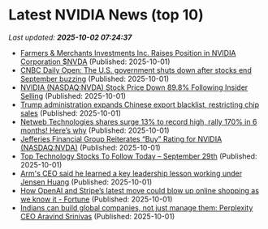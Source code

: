 # Latest NVIDIA News (top 10)
_Last updated: **2025-10-02 07:24:37**_

- [Farmers & Merchants Investments Inc. Raises Position in NVIDIA Corporation $NVDA](https://www.etfdailynews.com/2025/10/01/farmers-merchants-investments-inc-raises-position-in-nvidia-corporation-nvda/) (Published: 2025-10-01)
- [CNBC Daily Open: The U.S. government shuts down after stocks end September buzzing](https://www.cnbc.com/2025/10/01/cnbc-daily-open-the-us-government-shuts-down-after-stocks-end-september-buzzing.html) (Published: 2025-10-01)
- [NVIDIA (NASDAQ:NVDA) Stock Price Down 89.8% Following Insider Selling](https://www.etfdailynews.com/2025/10/01/nvidia-nasdaqnvda-stock-price-down-89-8-following-insider-selling/) (Published: 2025-10-01)
- [Trump administration expands Chinese export blacklist, restricting chip sales](https://www.naturalnews.com/2025-10-01-trump-admin-expands-chinese-entity-export-blacklist.html) (Published: 2025-10-01)
- [Netweb Technologies shares surge 13% to record high, rally 170% in 6 months! Here’s why](https://economictimes.indiatimes.com/markets/stocks/news/netweb-technologies-shares-surge-13-to-record-high-rally-170-in-6-months-heres-why/articleshow/124248957.cms) (Published: 2025-10-01)
- [Jefferies Financial Group Reiterates “Buy” Rating for NVIDIA (NASDAQ:NVDA)](https://www.etfdailynews.com/2025/10/01/jefferies-financial-group-reiterates-buy-rating-for-nvidia-nasdaqnvda/) (Published: 2025-10-01)
- [Top Technology Stocks To Follow Today – September 29th](https://www.etfdailynews.com/2025/10/01/top-technology-stocks-to-follow-today-september-29th/) (Published: 2025-10-01)
- [Arm's CEO said he learned a key leadership lesson working under Jensen Huang](https://www.businessinsider.com/arm-ceo-rene-haas-leadership-lesson-nvidia-jensen-huang-2025-10) (Published: 2025-10-01)
- [How OpenAI and Stripe’s latest move could blow up online shopping as we know it - Fortune](https://slashdot.org/firehose.pl?op=view&amp;id=179609768) (Published: 2025-10-01)
- [Indians can build global companies, not just manage them: Perplexity CEO Aravind Srinivas](https://economictimes.indiatimes.com/tech/technology/indians-can-build-global-companies-not-just-manage-them-perplexity-ceo-aravind-srinivas/articleshow/124247896.cms) (Published: 2025-10-01)
